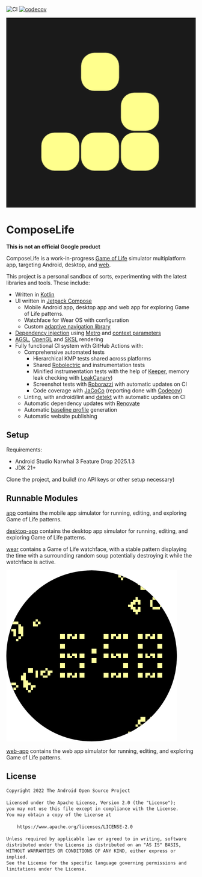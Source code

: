 ![CI][ci_badge]
[![codecov][codecov_badge]][codecov_project]

![Icon][icon]

# ComposeLife

**This is not an official Google product**

ComposeLife is a
work-in-progress [Game of Life][wikipedia_gameoflife] simulator
multiplatform app, targeting Android, desktop, and [web][composelife_web].

This project is a personal sandbox of sorts, experimenting with the latest libraries and tools.
These include:

- Written in [Kotlin][kotlin]
- UI written in [Jetpack Compose][jetpack_compose]
  - Mobile Android app, desktop app and web app for exploring Game of Life patterns.
  - Watchface for Wear OS with configuration
  - Custom [adaptive navigation library][navigation]
- [Dependency injection][dependency-injection] using [Metro][metro] and
  [context parameters][context_parameters]
- [AGSL][agsl], [OpenGL](https://developer.android.com/develop/ui/views/graphics/opengl/about-opengl) and [SKSL][sksl] rendering
- Fully functional CI system with GitHub Actions with:
    - Comprehensive automated tests
      - Hierarchical KMP tests shared across platforms
      - Shared [Robolectric][robolectric] and instrumentation tests
      - Minified instrumentation tests with the help of [Keeper][keeper], memory leak checking with
        [LeakCanary][leakcanary])
      - Screenshot tests with [Roborazzi][roborazzi] with automatic updates on CI
      - Code coverage with [JaCoCo][jacoco] (reporting done with [Codecov][codecov])
    - Linting, with android/lint and [detekt][detekt] with automatic updates on CI
    - Automatic dependency updates with [Renovate][renovate]
    - Automatic [baseline profile][baseline_profiles] generation
    - Automatic website publishing

## Setup

Requirements:
- Android Studio Narwhal 3 Feature Drop 2025.1.3
- JDK 21+

Clone the project, and build! (no API keys or other setup necessary)

## Runnable Modules

[app][app] contains the mobile app simulator for running, editing, and exploring Game of Life
patterns.

[desktop-app][desktop-app] contains the desktop app simulator for running, editing, and exploring Game of Life
patterns.

[wear][wear] contains a Game of Life watchface, with a stable pattern displaying the time with a
surrounding random soup potentially destroying it while the watchface is active.

![Round Watchface][watchface]

[web-app][web-app] contains the web app simulator for running, editing, and exploring Game of Life
patterns.

## License

```
Copyright 2022 The Android Open Source Project

Licensed under the Apache License, Version 2.0 (the "License");
you may not use this file except in compliance with the License.
You may obtain a copy of the License at

    https://www.apache.org/licenses/LICENSE-2.0

Unless required by applicable law or agreed to in writing, software
distributed under the License is distributed on an "AS IS" BASIS,
WITHOUT WARRANTIES OR CONDITIONS OF ANY KIND, either express or implied.
See the License for the specific language governing permissions and
limitations under the License.
```

[//]: # (website links)

[agsl]: https://developer.android.com/develop/ui/views/graphics/agsl
[baseline_profiles]: https://developer.android.com/topic/performance/baselineprofiles
[ci_badge]: https://github.com/alexvanyo/composelife/actions/workflows/ci.yml/badge.svg
[codecov]: https://about.codecov.io/
[codecov_badge]: https://codecov.io/gh/alexvanyo/composelife/branch/main/graph/badge.svg?token=z7yP8Z8xqC
[codecov_project]: https://codecov.io/gh/alexvanyo/composelife
[context_parameters]: https://github.com/Kotlin/KEEP/blob/master/proposals/context-parameters.md
[composelife_web]: https://alex.vanyo.dev/composelife/
[detekt]: https://detekt.dev/
[icon]: app/src/androidMain/ic_launcher-playstore.png
[jacoco]: https://github.com/jacoco/jacoco
[jetpack_compose]: https://developer.android.com/jetpack/compose
[keeper]: https://slackhq.github.io/keeper/
[kotlin]: https://kotlinlang.org/
[leakcanary]: https://square.github.io/leakcanary/
[metro]: https://github.com/ZacSweers/metro
[opengl]: https://developer.android.com/develop/ui/views/graphics/opengl/about-opengl
[renovate]: https://docs.renovatebot.com/
[robolectric]: https://robolectric.org/
[roborazzi]: https://github.com/takahirom/roborazzi/
[sksl]: https://skia.org/docs/user/sksl/
[wikipedia_gameoflife]: https://en.wikipedia.org/wiki/Conway%27s_Game_of_Life

[//]: # (relative links)

[app]: app
[desktop-app]: desktop-app
[dependency-injection]: docs/di.md
[icon]: app/src/androidMain/ic_launcher-playstore.png
[navigation]: docs/navigation.md
[watchface]: resources-wear/src/androidMain/res/drawable-nodpi/watchface_round.png
[wear]: wear
[web-app]: web-app
